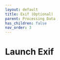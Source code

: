```yaml
---
layout: default
title: Exif (Optional)
parent: Processing Data
has_children: false
nav_order: 3
---
```

# Launch Exif
